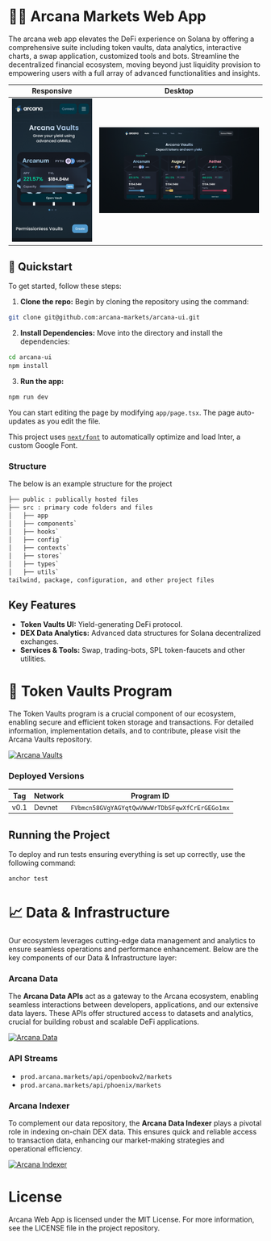 # 🧙‍♂️ Arcana Markets Web App

The arcana web app elevates the DeFi experience on Solana by offering a comprehensive suite including token vaults, data analytics, interactive charts, a swap application, customized tools and bots. 
Streamline the decentralized financial ecosystem, moving beyond just liquidity provision to empowering users with a full array of advanced functionalities and insights.

Responsive                     |  Desktop
:-------------------------:|:-------------------------:
![](arcana-ui-mobile.png)  |  ![](arcana-ui-desktop.png)

## 🚀 Quickstart

To get started, follow these steps:

1. **Clone the repo:** Begin by cloning the repository using the command:

```bash
git clone git@github.com:arcana-markets/arcana-ui.git
```

2. **Install Dependencies:** Move into the directory and install the dependencies:

```bash
cd arcana-ui
npm install
```

3. **Run the app:**

```bash
npm run dev
```

You can start editing the page by modifying `app/page.tsx`. The page auto-updates as you edit the file.

This project uses [`next/font`](https://nextjs.org/docs/basic-features/font-optimization) to automatically optimize and load Inter, a custom Google Font.
 
### Structure

The below is an example structure for the project
 
```
├── public : publically hosted files
├── src : primary code folders and files 
│   ├── app
│   ├── components`
│   ├── hooks` 
│   ├── config` 
│   ├── contexts`
│   ├── stores`
│   ├── types` 
│   ├── utils` 
tailwind, package, configuration, and other project files

```
## Key Features

- **Token Vaults UI:** Yield-generating DeFi protocol.
- **DEX Data Analytics:** Advanced data structures for Solana decentralized exchanges.
- **Services & Tools:** Swap, trading-bots, SPL token-faucets and other utilities.


# 🏦 Token Vaults Program

The Token Vaults program is a crucial component of our ecosystem, enabling secure and efficient token storage and transactions. For detailed information, implementation details, and to contribute, please visit the Arcana Vaults repository.

<a href="https://github.com/arcana-markets/arcana-vaults">
  <img src="https://img.shields.io/badge/Arcana-Vaults-blue" alt="Arcana Vaults" style="height: 30px;"/>
</a>

### Deployed Versions

| Tag  | Network | Program ID                                  |
| ---- | ------- | ------------------------------------------- |
| v0.1 | Devnet  | `FVbmcn58GVgYAGYqtQwVWwWrTDbSFqwXfCrErGEGo1mx` |

## Running the Project

To deploy and run tests ensuring everything is set up correctly, use the following command:

```bash
anchor test
```

# 📈 Data & Infrastructure

Our ecosystem leverages cutting-edge data management and analytics to ensure seamless operations and performance enhancement. Below are the key components of our Data & Infrastructure layer:

### Arcana Data

The **Arcana Data APIs** act as a gateway to the Arcana ecosystem, enabling seamless interactions between developers, applications, and our extensive data layers. These APIs offer structured access to datasets and analytics, crucial for building robust and scalable DeFi applications.

<a href="https://github.com/arcana-markets/arcana-data">
  <img src="https://img.shields.io/badge/Arcana-Data-blue" alt="Arcana Data" style="height: 30px;"/>
</a>

### API Streams

  - `prod.arcana.markets/api/openbookv2/markets`
  - `prod.arcana.markets/api/phoenix/markets`

### Arcana Indexer

To complement our data repository, the **Arcana Data Indexer** plays a pivotal role in indexing on-chain DEX data. This ensures quick and reliable access to transaction data, enhancing our market-making strategies and operational efficiency.

<a href="https://github.com/arcana-markets/arcana-indexer">
  <img src="https://img.shields.io/badge/Arcana-Indexer-blue" alt="Arcana Indexer" style="height: 30px;"/>
</a>

# License

Arcana Web App is licensed under the MIT License. For more information, see the LICENSE file in the project repository.

